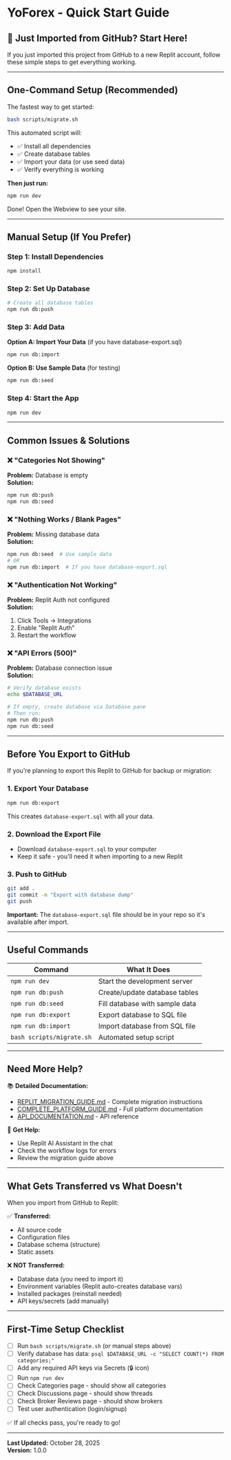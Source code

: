 # YoForex - Quick Start Guide

## 🚀 Just Imported from GitHub? Start Here!

If you just imported this project from GitHub to a new Replit account, follow these simple steps to get everything working.

---

## One-Command Setup (Recommended)

The fastest way to get started:

```bash
bash scripts/migrate.sh
```

This automated script will:
- ✅ Install all dependencies
- ✅ Create database tables
- ✅ Import your data (or use seed data)
- ✅ Verify everything is working

**Then just run:**
```bash
npm run dev
```

Done! Open the Webview to see your site.

---

## Manual Setup (If You Prefer)

### Step 1: Install Dependencies
```bash
npm install
```

### Step 2: Set Up Database
```bash
# Create all database tables
npm run db:push
```

### Step 3: Add Data

**Option A: Import Your Data** (if you have database-export.sql)
```bash
npm run db:import
```

**Option B: Use Sample Data** (for testing)
```bash
npm run db:seed
```

### Step 4: Start the App
```bash
npm run dev
```

---

## Common Issues & Solutions

### ❌ "Categories Not Showing"
**Problem:** Database is empty  
**Solution:**
```bash
npm run db:push
npm run db:seed
```

### ❌ "Nothing Works / Blank Pages"
**Problem:** Missing database data  
**Solution:**
```bash
npm run db:seed  # Use sample data
# OR
npm run db:import  # If you have database-export.sql
```

### ❌ "Authentication Not Working"
**Problem:** Replit Auth not configured  
**Solution:**
1. Click Tools → Integrations
2. Enable "Replit Auth"
3. Restart the workflow

### ❌ "API Errors (500)"
**Problem:** Database connection issue  
**Solution:**
```bash
# Verify database exists
echo $DATABASE_URL

# If empty, create database via Database pane
# Then run:
npm run db:push
npm run db:seed
```

---

## Before You Export to GitHub

If you're planning to export this Replit to GitHub for backup or migration:

### 1. Export Your Database
```bash
npm run db:export
```

This creates `database-export.sql` with all your data.

### 2. Download the Export File
- Download `database-export.sql` to your computer
- Keep it safe - you'll need it when importing to a new Replit

### 3. Push to GitHub
```bash
git add .
git commit -m "Export with database dump"
git push
```

**Important:** The `database-export.sql` file should be in your repo so it's available after import.

---

## Useful Commands

| Command | What It Does |
|---------|-------------|
| `npm run dev` | Start the development server |
| `npm run db:push` | Create/update database tables |
| `npm run db:seed` | Fill database with sample data |
| `npm run db:export` | Export database to SQL file |
| `npm run db:import` | Import database from SQL file |
| `bash scripts/migrate.sh` | Automated setup script |

---

## Need More Help?

📚 **Detailed Documentation:**
- [REPLIT_MIGRATION_GUIDE.md](./REPLIT_MIGRATION_GUIDE.md) - Complete migration instructions
- [COMPLETE_PLATFORM_GUIDE.md](./COMPLETE_PLATFORM_GUIDE.md) - Full platform documentation
- [API_DOCUMENTATION.md](./API_DOCUMENTATION.md) - API reference

🤖 **Get Help:**
- Use Replit AI Assistant in the chat
- Check the workflow logs for errors
- Review the migration guide above

---

## What Gets Transferred vs What Doesn't

When you import from GitHub to Replit:

✅ **Transferred:**
- All source code
- Configuration files
- Database schema (structure)
- Static assets

❌ **NOT Transferred:**
- Database data (you need to import it)
- Environment variables (Replit auto-creates database vars)
- Installed packages (reinstall needed)
- API keys/secrets (add manually)

---

## First-Time Setup Checklist

- [ ] Run `bash scripts/migrate.sh` (or manual steps above)
- [ ] Verify database has data: `psql $DATABASE_URL -c "SELECT COUNT(*) FROM categories;"`
- [ ] Add any required API keys via Secrets (🔒 icon)
- [ ] Run `npm run dev`
- [ ] Check Categories page - should show all categories
- [ ] Check Discussions page - should show threads
- [ ] Check Broker Reviews page - should show brokers
- [ ] Test user authentication (login/signup)

✅ If all checks pass, you're ready to go!

---

**Last Updated:** October 28, 2025  
**Version:** 1.0.0
